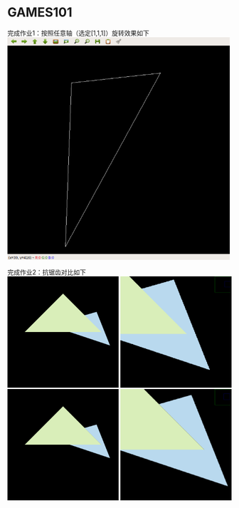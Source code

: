 # GAMES101
完成作业1：按照任意轴（选定[1,1,1]）旋转效果如下  
<img width="500" height="500" src="https://github.com/andersonhusky/GAMES101/blob/main/pa1/recorded.gif" alt="axis=[1,1,1]"/>  

完成作业2：抗锯齿对比如下  
<img width="250" height="250" src="https://github.com/andersonhusky/GAMES101/blob/main/pa2/without%20MSAA1.png" alt="未抗锯齿1"/>
<img width="250" height="250" src="https://github.com/andersonhusky/GAMES101/blob/main/pa2/without%20MSAA2.png" alt="未抗锯齿2"/>  
<img width="250" height="250" src="https://github.com/andersonhusky/GAMES101/blob/main/pa2/with%20MSAA1.png" alt="抗锯齿1"/>
<img width="250" height="250" src="https://github.com/andersonhusky/GAMES101/blob/main/pa2/with%20MSAA2.png" alt="抗锯齿2"/>